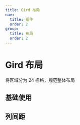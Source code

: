 ```yaml
---
title: Gird 布局
nav:
  title: 组件
  order: 2
group:
  title: 布局
  order: 2
---
```


# Gird 布局

将区域分为 24 栅格，规范整体布局

## 基础使用

<code src="./demos/base.tsx"></code>

## 列间距

<code src="./demos/gap.tsx"></code>
